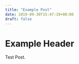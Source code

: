 ```yaml
---
title: "Example Post"
date: 2019-09-30T15:47:19+08:00
draft: false
---
```


# Example Header

Test Post.